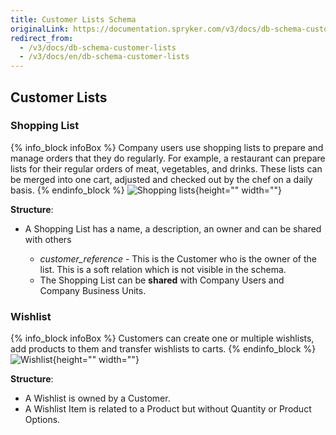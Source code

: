 ```yaml
---
title: Customer Lists Schema
originalLink: https://documentation.spryker.com/v3/docs/db-schema-customer-lists
redirect_from:
  - /v3/docs/db-schema-customer-lists
  - /v3/docs/en/db-schema-customer-lists
---
```



## Customer Lists

### Shopping List

{% info_block infoBox %}
Company users use shopping lists to prepare and manage orders that they do regularly. For example, a restaurant can prepare lists for their regular orders of meat, vegetables, and drinks. These lists can be merged into one cart, adjusted and checked out by the chef on a daily basis.
{% endinfo_block %}
![Shopping lists](https://spryker.s3.eu-central-1.amazonaws.com/docs/Developer+Guide/Database+Schema+Guide/Customer+Lists+Schema/shopping-list.png){height="" width=""}

**Structure**:

* A Shopping List has a name, a description, an owner and can be shared with others

  - *customer_reference* - This is the Customer who is the owner of the list. This is a soft relation which is not visible in the schema.
  - The Shopping List can be **shared** with Company Users and Company Business Units.


### Wishlist

{% info_block infoBox %}
Customers can create one or multiple wishlists, add products to them and transfer wishlists to carts.
{% endinfo_block %}
![Wishlist](https://spryker.s3.eu-central-1.amazonaws.com/docs/Developer+Guide/Database+Schema+Guide/Customer+Lists+Schema/wishlist.png){height="" width=""}

**Structure**:

* A Wishlist is owned by a Customer.
* A Wishlist Item is related to a Product but without Quantity or Product Options.
